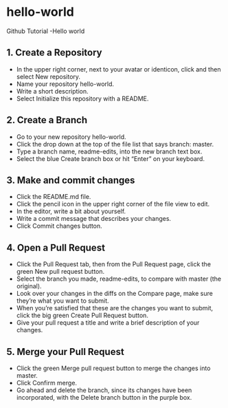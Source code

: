 # hello-world
Github Tutorial -Hello world

## 1. Create a Repository
- In the upper right corner, next to your avatar or identicon, click  and then select New repository.
- Name your repository hello-world.
- Write a short description.
- Select Initialize this repository with a README.

## 2. Create a Branch
- Go to your new repository hello-world.
- Click the drop down at the top of the file list that says branch: master.
- Type a branch name, readme-edits, into the new branch text box.
- Select the blue Create branch box or hit “Enter” on your keyboard.

## 3. Make and commit changes
- Click the README.md file.
- Click the  pencil icon in the upper right corner of the file view to edit.
- In the editor, write a bit about yourself.
- Write a commit message that describes your changes.
- Click Commit changes button.

## 4. Open a Pull Request
- Click the  Pull Request tab, then from the Pull Request page, click the green New pull request button.
- Select the branch you made, readme-edits, to compare with master (the original).
- Look over your changes in the diffs on the Compare page, make sure they’re what you want to submit.
- When you’re satisfied that these are the changes you want to submit, click the big green Create Pull Request button.
- Give your pull request a title and write a brief description of your changes.

## 5. Merge your Pull Request
- Click the green Merge pull request button to merge the changes into master.
- Click Confirm merge.
- Go ahead and delete the branch, since its changes have been incorporated, with the Delete branch button in the purple box.
